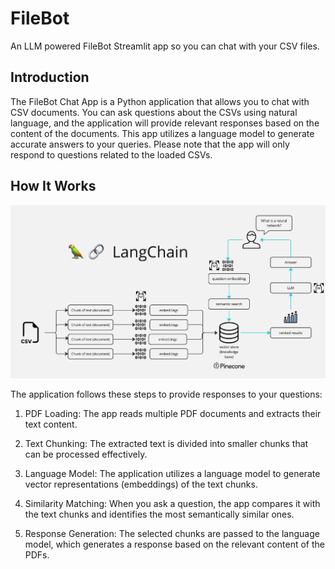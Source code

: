 # FileBot
An LLM powered FileBot Streamlit app so you can chat with your CSV files.

## Introduction
The FileBot Chat App is a Python application that allows you to chat with CSV documents. You can ask questions about the CSVs using natural language, and the application will provide relevant responses based on the content of the documents. This app utilizes a language model to generate accurate answers to your queries. Please note that the app will only respond to questions related to the loaded CSVs.

## How It Works
![Uploading image.png…](images/FileBot_flowchart.png)

The application follows these steps to provide responses to your questions:

1. PDF Loading: The app reads multiple PDF documents and extracts their text content.

2. Text Chunking: The extracted text is divided into smaller chunks that can be processed effectively.

3. Language Model: The application utilizes a language model to generate vector representations (embeddings) of the text chunks.

4. Similarity Matching: When you ask a question, the app compares it with the text chunks and identifies the most semantically similar ones.

5. Response Generation: The selected chunks are passed to the language model, which generates a response based on the relevant content of the PDFs.
